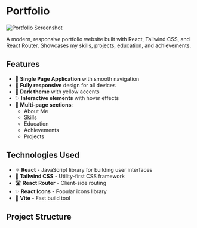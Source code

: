 # Portfolio

![Portfolio Screenshot](./public/screenshot.png) <!-- Add a screenshot if available -->

A modern, responsive portfolio website built with React, Tailwind CSS, and React Router. Showcases my skills, projects, education, and achievements.

## Features

- 🚀 **Single Page Application** with smooth navigation
- 📱 **Fully responsive** design for all devices
- 🎨 **Dark theme** with yellow accents
- ✨ **Interactive elements** with hover effects
- 📄 **Multi-page sections**:
  - About Me
  - Skills
  - Education
  - Achievements
  - Projects

## Technologies Used

- ⚛️ **React** - JavaScript library for building user interfaces
- 🎨 **Tailwind CSS** - Utility-first CSS framework
- 🛣️ **React Router** - Client-side routing
- ✨ **React Icons** - Popular icons library
- 🚀 **Vite** - Fast build tool

## Project Structure
